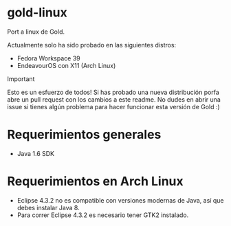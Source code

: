 # gold-linux
Port a linux de Gold.

Actualmente solo ha sido probado en las siguientes distros:
- Fedora Workspace 39
- EndeavourOS con X11 (Arch Linux)

> [!IMPORTANT]  
> Esto es un esfuerzo de todos! Si has probado una nueva distribución porfa abre un pull request con los cambios a este readme. No dudes en abrir una issue si tienes algún problema para hacer funcionar esta versión de Gold :)


# Requerimientos generales
- Java 1.6 SDK

# Requerimientos en Arch Linux
- Eclipse 4.3.2 no es compatible con versiones modernas de Java, así que debes instalar Java 8.
- Para correr Eclipse 4.3.2 es necesario tener GTK2 instalado.

